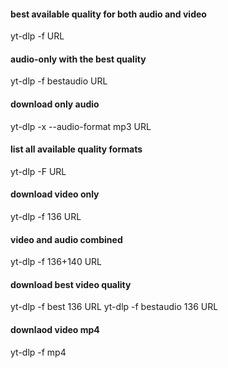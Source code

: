 #### best available quality for both audio and video

yt-dlp -f URL

#### audio-only with the best quality

yt-dlp -f bestaudio URL

#### download only audio

yt-dlp -x --audio-format mp3 URL 

#### list all available quality formats

yt-dlp -F URL

#### download video only

yt-dlp -f 136 URL

#### video and audio combined

yt-dlp -f 136+140 URL

#### download best video quality

yt-dlp -f best 136 URL
yt-dlp -f bestaudio 136 URL

#### downlaod video mp4

yt-dlp -f mp4
